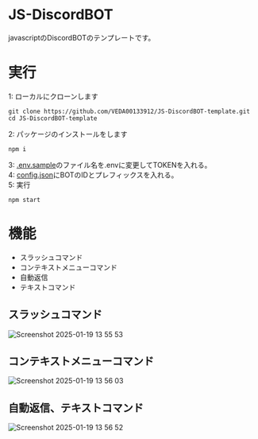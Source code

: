 # JS-DiscordBOT
javascriptのDiscordBOTのテンプレートです。
# 実行
1: ローカルにクローンします
```
git clone https://github.com/VEDA00133912/JS-DiscordBOT-template.git
cd JS-DiscordBOT-template
```
2: パッケージのインストールをします
```
npm i
```
3: [.env.sample](https://github.com/VEDA00133912/JS-DiscordBOT-template/blob/main/.env.sample)のファイル名を.envに変更してTOKENを入れる。<br>
4: [config.json](https://github.com/VEDA00133912/JS-DiscordBOT-template/blob/main/config.json)にBOTのIDとプレフィックスを入れる。<br>
5: 実行
```
npm start
```
# 機能
- スラッシュコマンド
- コンテキストメニューコマンド
- 自動返信
- テキストコマンド
## スラッシュコマンド
![Screenshot 2025-01-19 13 55 53](https://github.com/user-attachments/assets/a62d7c9e-1d6b-4d58-bbe0-68e3d831e2d6)
## コンテキストメニューコマンド
![Screenshot 2025-01-19 13 56 03](https://github.com/user-attachments/assets/ff7fdf61-bdbc-4bb8-84ff-39973b6a30ea)
## 自動返信、テキストコマンド
![Screenshot 2025-01-19 13 56 52](https://github.com/user-attachments/assets/9a38f4ae-f560-4536-84a5-ac499a92e60d)
